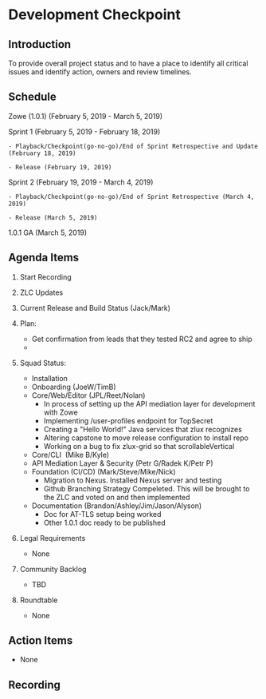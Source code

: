 # Development Checkpoint

Introduction
------------
To provide overall project status and to have a place to identify all critical issues and identify action, owners and review timelines.

Schedule
--------
Zowe (1.0.1) (February 5, 2019 -	March 5, 2019)

  Sprint 1 (February 5, 2019	- February 18, 2019)

    - Playback/Checkpoint(go-no-go)/End of Sprint Retrospective and Update (February 18, 2019)

    - Release (February 19, 2019)

  Sprint 2 (February 19, 2019 - March 4, 2019)

    - Playback/Checkpoint(go-no-go)/End of Sprint Retrospective (March 4, 2019)

    - Release (March 5, 2019)

1.0.1 GA (March 5, 2019)

Agenda Items
------------
1. Start Recording
2. ZLC Updates
3. Current Release and Build Status (Jack/Mark)
4. Plan:
    - Get confirmation from leads that they tested RC2 and agree to ship
    -
5. Squad Status:
    - Installation
    - Onboarding (JoeW/TimB)
    - Core/Web/Editor (JPL/Reet/Nolan)
      - In process of setting up the API mediation layer for development with Zowe
      - Implementing /user-profiles endpoint for TopSecret
      - Creating a "Hello World!" Java services that zlux recognizes
      - Altering capstone to move release configuration to install repo
      - Working on a bug to fix zlux-grid so that scrollableVertical
    - Core/CLI  (Mike B/Kyle)
    - API Mediation Layer & Security (Petr G/Radek K/Petr P)
    - Foundation (CI/CD) (Mark/Steve/Mike/Nick)
      - Migration to Nexus. Installed Nexus server and testing
      - Github Branching Strategy Compeleted. This will be brought to the ZLC and voted on and then implemented
    - Documentation (Brandon/Ashley/Jim/Jason/Alyson)
      - Doc for AT-TLS setup being worked
      - Other 1.0.1 doc ready to be published

6. Legal Requirements
    - None

7. Community Backlog
    - TBD
8. Roundtable
    - None

Action Items
------------
- None


Recording
-------------------------
